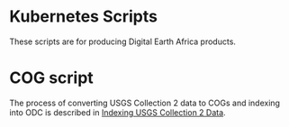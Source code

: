 # Kubernetes Scripts
These scripts are for producing Digital Earth Africa products.

# COG script

 The process of converting USGS Collection 2 data to COGs and indexing into ODC is described in [Indexing USGS Collection 2 Data](indexing_collection2.md).


